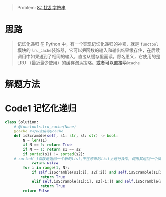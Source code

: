 > Problem: [87. 扰乱字符串](https://leetcode.cn/problems/scramble-string/description/)

# 思路

> 记忆化递归
> 在 Python 中，有一个实现记忆化递归的神器，就是 `functool`模块的 `lru_cache`装饰器，它可以把函数的输入和输出结果缓存住，在后续调用中如果遇到了相同的输入，直接从缓存里面读。顾名思义，它使用的是 LRU （最近最少使用）的缓存淘汰策略。**或者可以直接写**`@cache`

# 解题方法

# Code1 记忆化递归

```Python []
class Solution:
    # @functools.lru_cache(None)
    @cache #可以直接写@cache
    def isScramble(self, s1: str, s2: str) -> bool:
        N = len(s1)
        if N == 0: return True
        if N == 1: return s1 == s2
        if sorted(s1) != sorted(s2):
    # sorted( )函数是返回一个新的list,不在原来的list上进行操作，调用其返回一个排好序的list。
            return False
        for i in range(1, N):
            if self.isScramble(s1[:i], s2[:i]) and self.isScramble(s1[i:], s2[i:]):
                return True
            elif self.isScramble(s1[:i], s2[-i:]) and self.isScramble(s1[i:], s2[:-i]):
                return True
        return False

```
